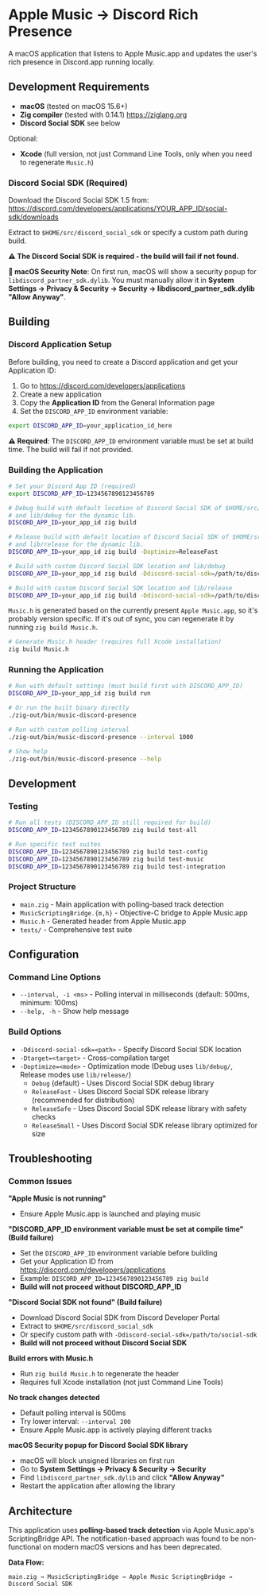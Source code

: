 # Apple Music → Discord Rich Presence

A macOS application that listens to Apple Music.app and updates the user's rich presence in
Discord.app running locally.

## Development Requirements

- **macOS** (tested on macOS 15.6+)
- **Zig compiler** (tested with 0.14.1) https://ziglang.org
- **Discord Social SDK** see below

Optional:
- **Xcode** (full version, not just Command Line Tools, only when you need to regenerate `Music.h`)

### Discord Social SDK (Required)

Download the Discord Social SDK 1.5 from:
https://discord.com/developers/applications/YOUR_APP_ID/social-sdk/downloads

Extract to `$HOME/src/discord_social_sdk` or specify a custom path during build.

**⚠️ The Discord Social SDK is required - the build will fail if not found.**

**🔐 macOS Security Note**: On first run, macOS will show a security popup for
`libdiscord_partner_sdk.dylib`. You must manually allow it in **System Settings → Privacy & Security
→ Security → libdiscord_partner_sdk.dylib "Allow Anyway"**.

## Building

### Discord Application Setup

Before building, you need to create a Discord application and get your Application ID:

1. Go to https://discord.com/developers/applications
2. Create a new application
3. Copy the **Application ID** from the General Information page
4. Set the `DISCORD_APP_ID` environment variable:

```sh
export DISCORD_APP_ID=your_application_id_here
```

**⚠️ Required**: The `DISCORD_APP_ID` environment variable must be set at build time. The build will fail if not provided.

### Building the Application

```sh
# Set your Discord App ID (required)
export DISCORD_APP_ID=1234567890123456789

# Debug build with default location of Discord Social SDK of $HOME/src/discord_social_sdk
# and lib/debug for the dynamic lib.
DISCORD_APP_ID=your_app_id zig build

# Release build with default location of Discord Social SDK of $HOME/src/discord_social_sdk
# and lib/release for the dynamic lib.
DISCORD_APP_ID=your_app_id zig build -Doptimize=ReleaseFast

# Build with custom Discord Social SDK location and lib/debug
DISCORD_APP_ID=your_app_id zig build -Ddiscord-social-sdk=/path/to/discord_social_sdk

# Build with custom Discord Social SDK location and lib/release
DISCORD_APP_ID=your_app_id zig build -Ddiscord-social-sdk=/path/to/discord_social_sdk -Doptimize=ReleaseFast
```

`Music.h` is generated based on the currently present `Apple Music.app`, so it's probably version specific.
If it's out of sync, you can regenerate it by running `zig build Music.h`.

```sh
# Generate Music.h header (requires full Xcode installation)
zig build Music.h
```

### Running the Application
```sh
# Run with default settings (must build first with DISCORD_APP_ID)
DISCORD_APP_ID=your_app_id zig build run

# Or run the built binary directly
./zig-out/bin/music-discord-presence

# Run with custom polling interval
./zig-out/bin/music-discord-presence --interval 1000

# Show help
./zig-out/bin/music-discord-presence --help
```

## Development

### Testing
```sh
# Run all tests (DISCORD_APP_ID still required for build)
DISCORD_APP_ID=1234567890123456789 zig build test-all

# Run specific test suites
DISCORD_APP_ID=1234567890123456789 zig build test-config
DISCORD_APP_ID=1234567890123456789 zig build test-music
DISCORD_APP_ID=1234567890123456789 zig build test-integration
```

### Project Structure
- `main.zig` - Main application with polling-based track detection
- `MusicScriptingBridge.{m,h}` - Objective-C bridge to Apple Music.app
- `Music.h` - Generated header from Apple Music.app
- `tests/` - Comprehensive test suite

## Configuration

### Command Line Options
- `--interval, -i <ms>` - Polling interval in milliseconds (default: 500ms, minimum: 100ms)
- `--help, -h` - Show help message

### Build Options
- `-Ddiscord-social-sdk=<path>` - Specify Discord Social SDK location
- `-Dtarget=<target>` - Cross-compilation target
- `-Doptimize=<mode>` - Optimization mode (Debug uses `lib/debug/`, Release modes use `lib/release/`)
  - `Debug` (default) - Uses Discord Social SDK debug library
  - `ReleaseFast` - Uses Discord Social SDK release library (recommended for distribution)
  - `ReleaseSafe` - Uses Discord Social SDK release library with safety checks
  - `ReleaseSmall` - Uses Discord Social SDK release library optimized for size

## Troubleshooting

### Common Issues

**"Apple Music is not running"**
- Ensure Apple Music.app is launched and playing music

**"DISCORD_APP_ID environment variable must be set at compile time" (Build failure)**
- Set the `DISCORD_APP_ID` environment variable before building
- Get your Application ID from https://discord.com/developers/applications
- Example: `DISCORD_APP_ID=1234567890123456789 zig build`
- **Build will not proceed without DISCORD_APP_ID**

**"Discord Social SDK not found" (Build failure)**
- Download Discord Social SDK from Discord Developer Portal
- Extract to `$HOME/src/discord_social_sdk`
- Or specify custom path with `-Ddiscord-social-sdk=/path/to/social-sdk`
- **Build will not proceed without Discord Social SDK**

**Build errors with Music.h**
- Run `zig build Music.h` to regenerate the header
- Requires full Xcode installation (not just Command Line Tools)

**No track changes detected**
- Default polling interval is 500ms
- Try lower interval: `--interval 200`
- Ensure Apple Music.app is actively playing different tracks

**macOS Security popup for Discord Social SDK library**
- macOS will block unsigned libraries on first run
- Go to **System Settings → Privacy & Security → Security**
- Find `libdiscord_partner_sdk.dylib` and click **"Allow Anyway"**
- Restart the application after allowing the library

## Architecture

This application uses **polling-based track detection** via Apple Music.app's ScriptingBridge API.
The notification-based approach was found to be non-functional on modern macOS versions and has been
deprecated.

**Data Flow:**
```
main.zig → MusicScriptingBridge → Apple Music ScriptingBridge → Discord Social SDK
```
